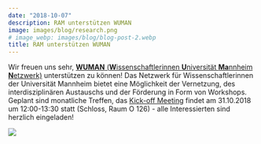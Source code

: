```yaml
---
date: "2018-10-07"
description: RAM unterstützen WUMAN
image: images/blog/research.png
# image_webp: images/blog/blog-post-2.webp
title: RAM unterstützen WUMAN
---
```


Wir freuen uns sehr, [**WUMAN** (**W**issenschaftlerinnen **U**niversität **Ma**nnheim **N**etzwerk)](https://wuman307139351.wordpress.com) unterstützen zu können! Das Netzwerk für Wissenschaftlerinnen der Universität Mannheim bietet eine Möglichkeit der Vernetzung, des interdisziplinären Austauschs und der Förderung in Form von Workshops. Geplant sind monatliche Treffen, das [Kick-off Meeting](https://www.facebook.com/events/169582353961745/) findet am 31.10.2018 um 12:00-13:30 statt (Schloss, Raum O 126) - alle Interessierten sind herzlich eingeladen!

![](/images/portfolio/wuman.png)